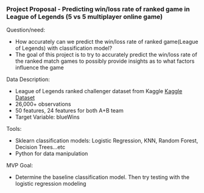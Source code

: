 ### Project Proposal - Predicting win/loss rate of ranked game in League of Legends (5 vs 5 multiplayer online game)

Question/need:
* How accurately can we predict the win/loss rate of ranked game(League of Legends) with classification model?
* The goal of this project is to try to accurately predict the win/loss rate of the ranked match games to possibly provide insights as to what factors
influence the game

Data Description:
* League of Legends ranked challenger dataset from Kaggle [Kaggle Dataset](https://www.kaggle.com/gyejr95/league-of-legends-challenger-ranked-games2020/)
* 26,000+ observations
* 50 features, 24 features for both A+B team
* Target Variable: blueWins

Tools:
* Sklearn classification models: Logistic Regression, KNN, Random Forest, Decision Trees...etc
* Python for data manipulation 

MVP Goal:
* Determine the baseline classification model. Then try testing with the logistic regression modeling


